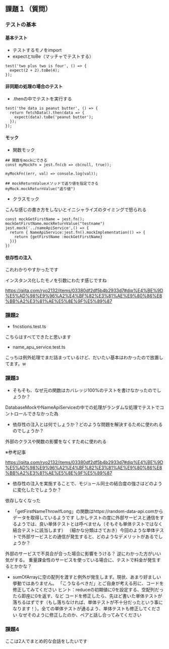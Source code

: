 ## 課題１（質問）

### テストの基本

#### 基本テスト

- テストするモノをimport
- expectとtoBe（マッチャでテストする）

```
test('two plus two is four', () => {
  expect(2 + 2).toBe(4);
});
```


#### 非同期の処理の場合のテスト

- .thenの中でテストを実行する

```
test('the data is peanut butter', () => {
  return fetchData().then(data => {
    expect(data).toBe('peanut butter');
  });
});
```


#### モック

- 関数モック

```
## 関数をmockにできる
const myMockFn = jest.fn(cb => cb(null, true));

myMockFn((err, val) => console.log(val));

## mockReturnValueメソッドで返り値を指定できる
myMock.mockReturnValue("返り値")
```

- クラスモック

こんな感じの書き方をしないとイニシャライズのタイミングで怒られる

```
const mockGetFirstName = jest.fn();
mockGetFirstName.mockReturnValue("testname")
jest.mock('../nameApiService',() => {
  return { NameApiService:jest.fn().mockImplementation(() => {
    return {getFirstName :mockGetFirstName}
  })}
})
```

#### 依存性の注入

これわかりやすかったです

インスタンス化したモノを引数にわたす感じですね

https://qiita.com/ryo2132/items/03380df2df5b4b2933d7#dip%E4%BE%9D%E5%AD%98%E9%96%A2%E4%BF%82%E3%81%AE%E9%80%86%E8%BB%A2%E3%81%AE%E5%8E%9F%E5%89%87

### 課題2

- fncstions.test.ts

こちらはすべてできたと思います

- name_apu_service.test.ts

こっちは例外処理でまだ詰まっているけど、だいたい基本はわかったので放置してます。w

### 課題3


- そもそも、なぜ元の関数はカバレッジ100%のテストを書けなかったのでしょうか？

DatabaseMockやNameApiServiceの中での処理がランダムな処理でテストでコントロールできなかった為


- 依存性の注入とは何でしょうか？どのような問題を解決するために使われるのでしょうか？


外部のクラスや関数の影響をなくすために使われる

※参考記事

https://qiita.com/ryo2132/items/03380df2df5b4b2933d7#dip%E4%BE%9D%E5%AD%98%E9%96%A2%E4%BF%82%E3%81%AE%E9%80%86%E8%BB%A2%E3%81%AE%E5%8E%9F%E5%89%87


- 依存性の注入を実施することで、モジュール同士の結合度の強さはどのように変化したでしょうか？

依存しなくなった

- 「getFirstNameThrowIfLong」の関数はhttps://random-data-api.comからデータを取得しているようです
しかしテストの度に外部サービスと通信をするようでは、良い単体テストとは呼べません（そもそも単体テストではなく結合テストに該当します）
（細かな分類はさておき）今回のような単体テストで外部サービスとの通信が発生すると、どのようなデメリットがあるでしょうか？

外部のサービスで不具合が合った場合に影響をうける？
逆にわかった方がいい気がする。
重量課金性のサービスを使っている場合に、テストで料金が発生するとかかな？


- sumOfArrayに空の配列を渡すと例外が発生します。現状、あまり好ましい挙動ではありません。
「こうなるべきだ」とご自身が考える形に、コードを修正してみてください
ヒント：reduceの初期値に0を設定する、空配列だったら即座に0を返す、など
コードを修正したら、先ほど書いた単体テストが落ちるはずです（もし落ちなければ、単体テストが不十分だったという事になります！）。全ての単体テストが通るよう、単体テストも修正してください
なぜそのように修正したのか、ペアと話し合ってみてください


### 課題4

ここは2人でまとめ的な会話をしたいです